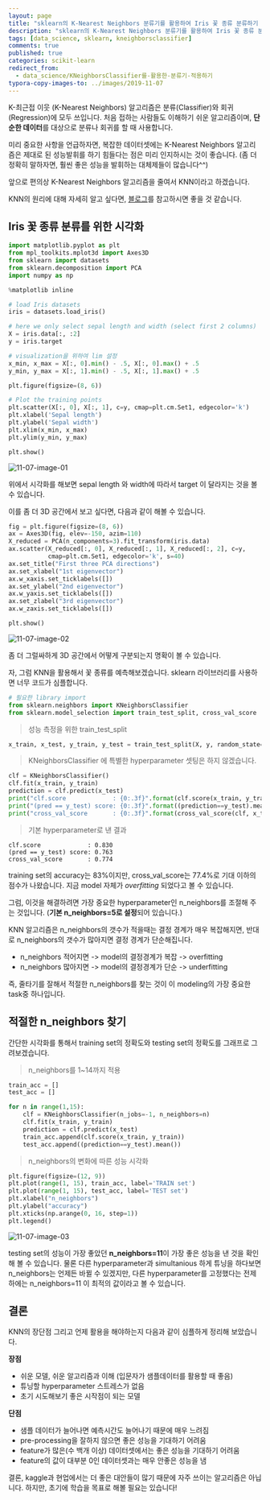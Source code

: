 ```yaml
---
layout: page
title: "sklearn의 K-Nearest Neighbors 분류기를 활용하여 Iris 꽃 종류 분류하기 (Classifier)"
description: "sklearn의 K-Nearest Neighbors 분류기를 활용하여 Iris 꽃 종류 분류하는 (Classifier)방법에 대하여 알아보겠습니다."
tags: [data_science, sklearn, kneighborsclassifier]
comments: true
published: true
categories: scikit-learn
redirect_from:
  - data_science/KNeighborsClassifier를-활용한-분류기-적용하기
typora-copy-images-to: ../images/2019-11-07
---
```






K-최근접 이웃 (K-Nearest Neighbors) 알고리즘은 분류(Classifier)와 회귀(Regression)에 모두 쓰입니다. 처음 접하는 사람들도 이해하기 쉬운 알고리즘이며, **단순한 데이터**를 대상으로 분류나 회귀를 할 때 사용합니다. 

미리 중요한 사항을 언급하자면, 복잡한 데이터셋에는 K-Nearest Neighbors 알고리즘은 제대로 된 성능발휘를 하기 힘들다는 점은 미리 인지하시는 것이 좋습니다. (좀 더 정확히 말하자면, 훨씬 좋은 성능을 발휘하는 대체제들이 많습니다^^)

앞으로 편의상 K-Nearest Neighbors 알고리즘을 줄여서 KNN이라고 하겠습니다.

KNN의 원리에 대해 자세히 알고 싶다면, [블로그]( https://www.datacamp.com/community/tutorials/k-nearest-neighbor-classification-scikit-learn )를 참고하시면 좋을 것 같습니다.

## Iris 꽃 종류 분류를 위한 시각화

```python
import matplotlib.pyplot as plt
from mpl_toolkits.mplot3d import Axes3D
from sklearn import datasets
from sklearn.decomposition import PCA
import numpy as np

%matplotlib inline

# load Iris datasets 
iris = datasets.load_iris()

# here we only select sepal length and width (select first 2 columns)
X = iris.data[:, :2]  
y = iris.target

# visualization을 위하여 lim 설정
x_min, x_max = X[:, 0].min() - .5, X[:, 0].max() + .5
y_min, y_max = X[:, 1].min() - .5, X[:, 1].max() + .5

plt.figure(figsize=(8, 6))

# Plot the training points
plt.scatter(X[:, 0], X[:, 1], c=y, cmap=plt.cm.Set1, edgecolor='k')
plt.xlabel('Sepal length')
plt.ylabel('Sepal width')
plt.xlim(x_min, x_max)
plt.ylim(y_min, y_max)

plt.show()
```

 ![11-07-image-01](../images/2019-11-07/11-07-image-01.png)



위에서 시각화를 해보면 sepal length 와 width에 따라서 target 이 달라지는 것을 볼 수 있습니다.

이를 좀 더 3D 공간에서 보고 싶다면, 다음과 같이 해볼 수 있습니다.

```python
fig = plt.figure(figsize=(8, 6))
ax = Axes3D(fig, elev=-150, azim=110)
X_reduced = PCA(n_components=3).fit_transform(iris.data)
ax.scatter(X_reduced[:, 0], X_reduced[:, 1], X_reduced[:, 2], c=y,
           cmap=plt.cm.Set1, edgecolor='k', s=40)
ax.set_title("First three PCA directions")
ax.set_xlabel("1st eigenvector")
ax.w_xaxis.set_ticklabels([])
ax.set_ylabel("2nd eigenvector")
ax.w_yaxis.set_ticklabels([])
ax.set_zlabel("3rd eigenvector")
ax.w_zaxis.set_ticklabels([])

plt.show()
```

![11-07-image-02](../images/2019-11-07/11-07-image-02.png)

좀 더 그럴싸하게 3D 공간에서 어떻게 구분되는지 명확이 볼 수 있습니다.



자, 그럼 KNN을 활용해서 꽃 종류를 예측해보겠습니다. sklearn 라이브러리를 사용하면 너무 코드가 심플합니다.

```python
# 필요한 library import
from sklearn.neighbors import KNeighborsClassifier
from sklearn.model_selection import train_test_split, cross_val_score
```



> 성능 측정을 위한 train_test_split

```python
x_train, x_test, y_train, y_test = train_test_split(X, y, random_state=30)
```



> KNeighborsClassifier 에 특별한 hyperparameter 셋팅은 하지 않겠습니다.

```python
clf = KNeighborsClassifier()
clf.fit(x_train, y_train)
prediction = clf.predict(x_test)
print("clf.score             : {0:.3f}".format(clf.score(x_train, y_train)))
print("(pred == y_test) score: {0:.3f}".format((prediction==y_test).mean()))
print("cross_val_score       : {0:.3f}".format(cross_val_score(clf, x_train, y_train, cv=10).mean()))
```

> 기본 hyperparameter로 낸 결과

```
clf.score             : 0.830
(pred == y_test) score: 0.763
cross_val_score       : 0.774
```



training set의 accuracy는 83%이지만, cross_val_score는 77.4%로 기대 이하의 점수가 나왔습니다. 지금 model 자체가  *overfitting* 되었다고 볼 수 있습니다.

그럼, 이것을 해결하려면 가장 중요한 hyperparameter인 n_neighbors를 조절해 주는 것입니다. (**기본 n_neighbors=5로 설정**되어 있습니다.)

KNN 알고리즘은 n_neighbors의 갯수가 적을때는 결정 경계가 매우 복잡해지면, 반대로 n_neighbors의 갯수가 많아지면 결정 경계가 단순해집니다. 

* n_neighbors 적어지면 -> model의 결정경계가 복잡 -> overfitting
* n_neighbors 많아지면 -> model의 결정경계가 단순 -> underfitting



즉, 줄타기를 잘해서 적절한 n_neighbors를 찾는 것이 이 modeling의 가장 중요한 task중 하나입니다.

## 적절한 n_neighbors 찾기

간단한 시각화를 통해서 training set의 정확도와 testing set의 정확도를 그래프로 그려보겠습니다.

> n_neighbors를 1~14까지 적용

```python
train_acc = []
test_acc = []

for n in range(1,15):
    clf = KNeighborsClassifier(n_jobs=-1, n_neighbors=n)
    clf.fit(x_train, y_train)
    prediction = clf.predict(x_test)
    train_acc.append(clf.score(x_train, y_train))
    test_acc.append((prediction==y_test).mean())
```



> n_neighbors의 변화에 따른 성능 시각화

```python
plt.figure(figsize=(12, 9))
plt.plot(range(1, 15), train_acc, label='TRAIN set')
plt.plot(range(1, 15), test_acc, label='TEST set')
plt.xlabel("n_neighbors")
plt.ylabel("accuracy")
plt.xticks(np.arange(0, 16, step=1))
plt.legend()
```

![11-07-image-03](../images/2019-11-07/11-07-image-03.png)



testing set의 성능이 가장 좋았던 **n_neighbors=11**이 가장 좋은 성능을 낸 것을 확인해 볼 수 있습니다. 물론 다른 hyperparameter과 simultanious 하게 튜닝을 하다보면 n_neighbors는 언제든 바뀔 수 있겠지만, 다른 hyperparameter를 고정했다는 전제하에는 n_neighbors=11 이 최적의 값이라고 볼 수 있습니다.



## 결론

KNN의 장단점 그리고 언제 활용을 해야하는지 다음과 같이 심플하게 정리해 보았습니다.



**장점**

* 쉬운 모델, 쉬운 알고리즘과 이해 (입문자가 샘플데이터를 활용할 때 좋음)
* 튜닝할 hyperparameter 스트레스가 없음
* 초기 시도해보기 좋은 시작점이 되는 모델

**단점**

* 샘플 데이터가 늘어나면 예측시간도 늘어나기 때문에 매우 느려짐
* pre-processing을 잘하지 않으면 좋은 성능을 기대하기 어려움
* feature가 많은(수 백개 이상) 데이터셋에서는 좋은 성능을 기대하기 어려움
* feature의 값이 대부분 0인 데이터셋과는 매우 안좋은 성능을 냄



결론, kaggle과 현업에서는 더 좋은 대안들이 많기 때문에 자주 쓰이는 알고리즘은 아닙니다. 하지만, 초기에 학습을 목표로 해볼 필요는 있습니다!







